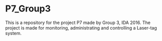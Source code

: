 # P7_Group3
This is a repository for the project P7 made by Group 3, IDA 2016. 
The project is made for monitoring, administrating and controlling a Laser-tag system.
